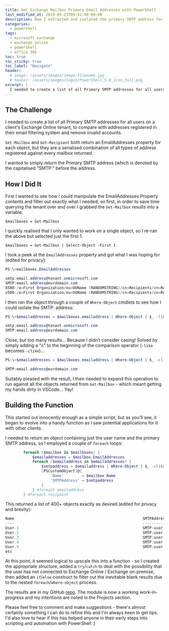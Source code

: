```yaml
---
title: Get Exchange Mailbox Primary Email Addresses with PowerShell
last_modified_at: 2019-05-23T09:51:00-00:00
description: How I extracted and isolated the primary SMTP address for mailboxes in an Exchange Online tenant.
categories:
  - powershell
tags:
  - microsoft exchange
  - exchange online
  - powershell
  - office 365
toc: true
toc_sticky: true
toc_label: "Navigate"
header:
  # image: /assets/images/image-filename.jpg
  # teaser: /assets/images/logos/PowerShell_5.0_icon_tall.png
excerpt: |
  I needed to create a list of all Primary SMTP addresses for all users on a client's Exchange Online tenant...
---
```


## The Challenge

I needed to create a list of all Primary SMTP addresses for all users on a client's Exchange Online tenant, to compare with addresses registered in their email filtering system and remove invalid accounts.

`Get-Mailbox` and `Get-Recipient` both return an EmailAddresses property for each object, but they are a serialised combination of all types of address registered against every mailbox returned.

I wanted to simply return the Primary SMTP address (which is denoted by the capitalised “SMTP:” before the address.

## How I Did It

First I wanted to see how I could manipulate the EmailAddresses Property contents and filter out exactly what I needed, so first, in order to save time querying the tenant over and over I grabbed the `Get-Mailbox` results into a variable.

`$mailboxes = Get-Mailbox`

I quickly realised that I only wanted to work on a single object, so I re-ran the above but selected just the first 1.

`$mailboxes = Get-Mailbox | Select-Object -First 1`

I took a peek at the `EmailAddresses` property and got what I was hoping for (edited for privacy):

```powershell
PS:\>mailboxes.EmailAddresses

smtp:email.address@tenant.onmicrosoft.com
SMTP:email.address@ourdomain.com
X500:/o=First Organization/ou=OUName (RANDOMSTRING)/cn=Recipients/cn=RANDOMSTRING
x500:/o=First Organization/ou=OUName (RANDOMSTRING)/cn=Recipients/cn=RANDOMSTRING
```

I then ran the object through a couple of `Where-Object` cmdlets to see how I could isolate the SMTP: address:

```powershell
PS:\>$emailaddresses = $mailboxes.emailaddress | Where-Object { $_ -like ‘*SMTP*’ }

smtp:email.address@tenant.onmicrosoft.com
SMTP:email.address@ourdomain.com
```

Close, but too many results… Because I didn’t consider casing! Solved by simply adding a "c" to the beginning of the comparison operator (`-like` becomes `-clike`)...

```powershell
PS:\>$emailaddresses = $mailboxes.emailaddress | Where-Object { $_ -clike ‘*SMTP*’ }

SMTP:email.address@ourdomain.com
```

Suitably pleased with the result, I then needed to expand this operation to run against all the objects returned from `Get-Mailbox` - which meant getting my hands dirty in VSCode... Yay!

## Building the Function

This started out innocently enough as a simple script, but as you'll see, it began to evolve into a handy function as I saw potential applications for it with other clients.

I needed to return an object containing just the user name and the primary SMTP address, so I employed a couple of `foreach` loops:

```powershell
        foreach ($mailbox in $mailboxes) {
            $emailaddresses = $mailbox.EmailAddresses
            foreach ($emailaddress in $emailaddresses) {
                $smtpaddress = $emailaddress | Where-Object { $_ -clike '*SMTP*' }
                [PSCustomObject]@{
                    'Name'        = $mailbox.Name
                    'SMTPAddress' = $smtpaddress
                }
            } #foreach emailaddress
        } #foreach recipient
```

This returned a list of 400+ objects exactly as desired (edited for privacy and brevity):

```powershell
Name                                                         SMTPAddress
----                                                         -----------
User.1                                                       SMTP:user.1@domain.com
User.2                                                       SMTP:user.2@domain.com
User.3                                                       SMTP:user.3@domain.com
User.4                                                       SMTP:user.4@domain.com
User.5                                                       SMTP:user.5@domain.com
etc
```

At this point, it seemed logical to upscale this into a function - so I created the appropriate structure, added a `try`/`catch` to deal with the possibility that the user has not connected to Exchange Online / Exchange on-premise, then added an `if`/`else` construct to filter out the inevitable blank results due to the nested `foreach`/`where-object` process.

The results are in my GitHub [repo](https://github.com/steevaavoo/GetsbExoPrimaryEmail). The module is now a working work-in-progress and my intentions are noted in the Projects section.

Please feel free to comment and make suggestions - there's almost certainly something I can do to refine this and I'm always keen to get tips. I'd also love to hear if this has helped anyone in their early steps into scripting and automation with PowerShell :)